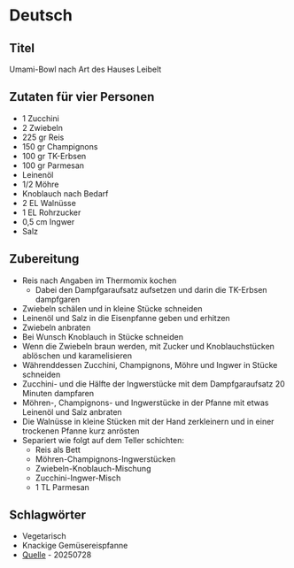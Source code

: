 # Deutsch

## Titel

Umami-Bowl nach Art des Hauses Leibelt

## Zutaten für vier Personen

* 1 Zucchini
* 2 Zwiebeln
* 225 gr Reis
* 150 gr Champignons
* 100 gr TK-Erbsen
* 100 gr Parmesan
* Leinenöl
* 1/2 Möhre
* Knoblauch nach Bedarf
* 2 EL Walnüsse
* 1 EL Rohrzucker
* 0,5 cm Ingwer
* Salz

## Zubereitung

* Reis nach Angaben im Thermomix kochen
  * Dabei den Dampfgaraufsatz aufsetzen und darin die TK-Erbsen dampfgaren
* Zwiebeln schälen und in kleine Stücke schneiden
* Leinenöl und Salz in die Eisenpfanne geben und erhitzen
* Zwiebeln anbraten
* Bei Wunsch Knoblauch in Stücke schneiden
* Wenn die Zwiebeln braun werden, mit Zucker und Knoblauchstücken ablöschen und karamelisieren
* Währenddessen Zucchini, Champignons, Möhre und Ingwer in Stücke schneiden
* Zucchini- und die Hälfte der Ingwerstücke mit dem Dampfgaraufsatz 20 Minuten dampfaren
* Möhren-, Champignons- und Ingwerstücke in der Pfanne mit etwas Leinenöl und Salz anbraten
* Die Walnüsse in kleine Stücken mit der Hand zerkleinern und in einer trockenen Pfanne kurz anrösten
* Separiert wie folgt auf dem Teller schichten:
  * Reis als Bett
  * Möhren-Champignons-Ingwerstücken
  * Zwiebeln-Knoblauch-Mischung
  * Zucchini-Ingwer-Misch
  * 1 TL Parmesan

## Schlagwörter

* Vegetarisch
* Knackige Gemüsereispfanne
* [Quelle](https://www.rewe.de/rezepte/gesunde-umami-bowl/) - 20250728
